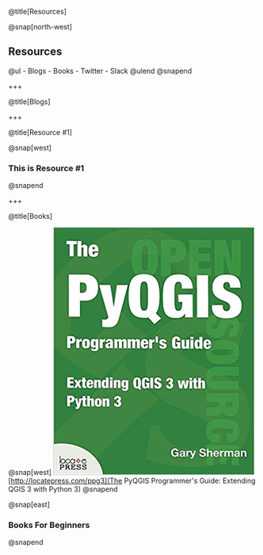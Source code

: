 @title[Resources]

@snap[north-west]
<h2>Resources</h2>
@ul
- Blogs
- Books
- Twitter
- Slack
@ulend
@snapend

+++

@title[Blogs]

+++

@title[Resource #1]

@snap[west]
<h3>This is Resource #1</h3>
@snapend

+++

@title[Books]

@snap[west]
![PYQGIS3BOOK](./assets/images/PyQGISProgGuideV3.jpg)
[http://locatepress.com/ppg3](The PyQGIS Programmer's Guide: Extending QGIS 3 with Python 3)
@snapend

@snap[east]
<h3>Books For Beginners</h3>
@snapend
